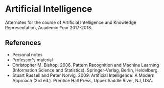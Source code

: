 # Artificial Intelligence

Afternotes for the course of Artificial Intelligence and Knowledge Representation, Academic Year 2017-2018.

## References
* Personal notes
* Professor's material
* Christopher M. Bishop. 2006. Pattern Recognition and Machine Learning (Information Science and Statistics). Springer-Verlag, Berlin, Heidelberg. 
* Stuart Russell and Peter Norvig. 2009. Artificial Intelligence: A Modern Approach (3rd ed.). Prentice Hall Press, Upper Saddle River, NJ, USA. 